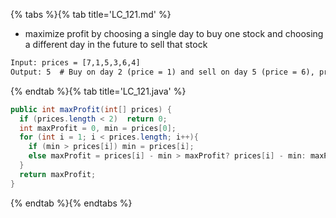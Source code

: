 {% tabs %}{% tab title='LC_121.md' %}

* maximize profit by choosing a single day to buy one stock and choosing a different day in the future to sell that stock

```txt
Input: prices = [7,1,5,3,6,4]
Output: 5  # Buy on day 2 (price = 1) and sell on day 5 (price = 6), profit = 6-1 = 5.
```

{% endtab %}{% tab title='LC_121.java' %}

```java
public int maxProfit(int[] prices) {
  if (prices.length < 2)  return 0;
  int maxProfit = 0, min = prices[0];
  for (int i = 1; i < prices.length; i++){
    if (min > prices[i]) min = prices[i];
    else maxProfit = prices[i] - min > maxProfit? prices[i] - min: maxProfit;
  }
  return maxProfit;
}
```

{% endtab %}{% endtabs %}
